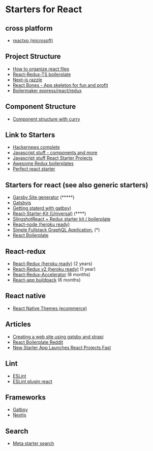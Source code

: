 # Starters for React

## cross platform
- [reactxp (microsoft)](https://microsoft.github.io/reactxp/docs/getting-started.html)

## Project Structure
- [How to organize react files](https://engineering.opsgenie.com/how-to-organize-react-files-before-its-messed-up-c85387f691be)
- [React-Redux-TS boilerplate](https://www.reddit.com/r/node/comments/7nscqb/wip_reactreduxts_boilerplate_feedback_welcome/)
- [Next-js razzle](https://hackernoon.com/next-js-razzle-cra-why-you-should-use-them-for-a-next-project-a78d320de97f)
- [React Bones - App skeleton for fun and profit](https://github.com/FullstackAcademy/bones)
- [Boilermaker express/react/redux](https://github.com/FullstackAcademy/boilermaker)

## Component Structure
- [Component structure with curry](https://hackernoon.com/curry-away-in-react-7c4ed110c65a)

## Link to Starters 
- [Hackernews complete](https://github.com/clintonwoo/hackernews-react-graphql)
- [Javascript stuff - components and more](https://www.javascriptstuff.com)
- [Javascript stuff React Starter Projects](https://www.javascriptstuff.com/react-starter-projects/)
- [Awesome Redux boilerplates](https://github.com/xgrommx/awesome-redux#boilerplate) 
- [Perfect react starter](https://www.andrewhfarmer.com/starter-project/)

## Starters for react (see also generic starters)
- [Garsby Site generator](https://github.com/gatsbyjs/gatsby) (*****)
- [Gatsbyjs](https://www.gatsbyjs.org)
- [Getting staterd with gatbsy](https://gist.github.com/amandeepmittal/24ad6100a6c60f3179e258cb586d7044))
- [React-Starter-Kit (Universal)](https://github.com/kriasoft/react-starter-kit) (****)
- [SlingshotReact + Redux starter kit / boilerplate](https://github.com/coryhouse/react-slingshot)
- [React-node (heroku ready)](https://github.com/alanbsmith/react-node-example)
- [Simple Fullstack GraphQL Application.](https://github.com/atulmy/fullstack-graphql) (*)
- [React Boilerplate](https://github.com/react-boilerplate/react-boilerplate)



## React-redux
- [React-Redux (heroku ready)](https://github.com/marcgarreau/redux-starter) (2 years)
- [React-Redux v2 (heroku ready)](https://github.com/marcgarreau/redux-starter-v2) (1 year)
- [React-Redux-Accelerator](https://github.com/marcgarreau/accelerator) (8 months)
- [React-app buildpack](https://github.com/mars/create-react-app-buildpack) (6 months)


## React native
- [React Native Themes (ecommerce)](https://strapmobile.com)

## Articles 
- [Creating a web site using gatsby and strapi](https://medium.com/@strapi/building-a-static-blog-using-gatsby-and-strapi-8b5acfc82ad8)
- [React Boilerplate Reddit](https://www.reddit.com/r/reactjs/comments/7hcpy7/made_a_new_react_boilerplate_while_learning/)
- [New Starter App Launches React Projects Fast](https://www.codefellows.org/blog/new-starter-app-launches-react-projects-fast/)

## Lint
- [ESLint](https://eslint.org)
- [ESLint plugin react](https://www.npmjs.com/package/eslint-plugin-react)


## Frameworks
- [Gatbsy]()
- [Nextjs](https://jaketrent.com/post/what-is-nextjs/)


## Search
- [Meta starter search](https://packagejason.herokuapp.com)